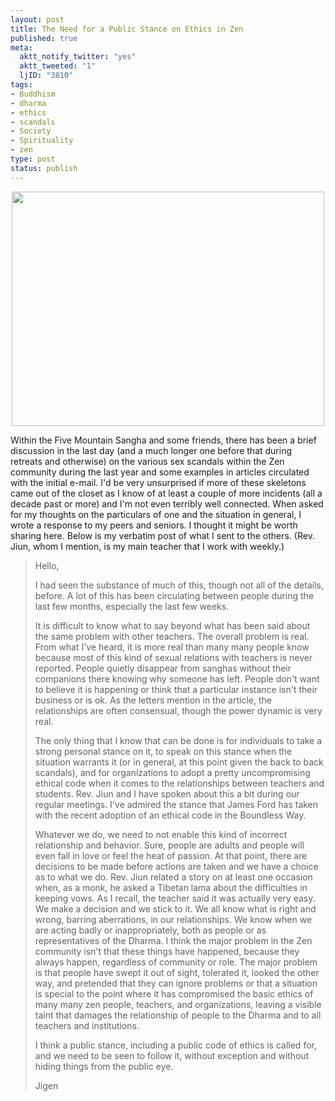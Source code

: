 ```yaml
--- 
layout: post
title: The Need for a Public Stance on Ethics in Zen
published: true
meta: 
  aktt_notify_twitter: "yes"
  aktt_tweeted: "1"
  ljID: "3810"
tags: 
- Buddhism
- dharma
- ethics
- scandals
- Society
- Spirituality
- zen
type: post
status: publish
---
```

<p style="text-align:center"><a href="http://www.flickr.com/photos/albill/5483918460/" title="Untitled by albill, on Flickr"><img src="http://farm6.static.flickr.com/5291/5483918460_b8d384778f.jpg" width="500" height="375" alt=""></a></p>
Within the Five Mountain Sangha and some friends, there has been a brief discussion in the last day (and a much longer one before that during retreats and otherwise) on the various sex scandals within the Zen community during the last year and some examples in articles circulated with the initial e-mail. I'd be very unsurprised if more of these skeletons came out of the closet as I know of at least a couple of more incidents (all a decade past or more) and I'm not even terribly well connected. When asked for my thoughts on the particulars of one and the situation in general, I wrote a response to my peers and seniors. I thought it might be worth sharing here. Below is my verbatim post of what I sent to the others. (Rev. Jiun, whom I mention, is my main teacher that I work with weekly.)

> Hello,
> 
> I had seen the substance of much of this, though not all of the details, before. A lot of this has been circulating between people during the last few months, especially the last few weeks.
> 
> It is difficult to know what to say beyond what has been said about the same problem with other teachers. The overall problem is real. From what I've heard, it is more real than many many people know because most of this kind of sexual relations with teachers is never reported. People quietly disappear from sanghas without their companions there knowing why someone has left. People don't want to believe it is happening or think that a particular instance isn't their business or is ok. As the letters mention in the article, the relationships are often consensual, though the power dynamic is very real. 
> 
> The only thing that I know that can be done is for individuals to take a strong personal stance on it, to speak on this stance when the situation warrants it (or in general, at this point given the back to back scandals), and for organizations to adopt a pretty uncompromising ethical code when it comes to the relationships between teachers and students. Rev. Jiun and I have spoken about this a bit during our regular meetings. I've admired the stance that James Ford has taken with the recent adoption of an ethical code in the Boundless Way.
> 
> Whatever we do, we need to not enable this kind of incorrect relationship and behavior. Sure, people are adults and people will even fall in love or feel the heat of passion. At that point, there are decisions to be made before actions are taken and we have a choice as to what we do. Rev. Jiun related a story on at least one occasion when, as a monk, he asked a Tibetan lama about the difficulties in keeping vows. As I recall, the teacher said it was actually very easy. We make a decision and we stick to it. We all know what is right and wrong, barring aberrations, in our relationships. We know when we are acting badly or inappropriately, both as people or as representatives of the Dharma. I think the major problem in the Zen community isn't that these things have happened, because they always happen, regardless of community or role. The major problem is that people have swept it out of sight, tolerated it, looked the other way, and pretended that they can ignore problems or that a situation is special to the point where it has compromised the basic ethics of many many zen people, teachers, and organizations, leaving a visible taint that damages the relationship of people to the Dharma and to all teachers and institutions.
> 
> I think a public stance, including a public code of ethics is called for, and we need to be seen to follow it, without exception and without hiding things from the public eye.
> 
>  Jigen
